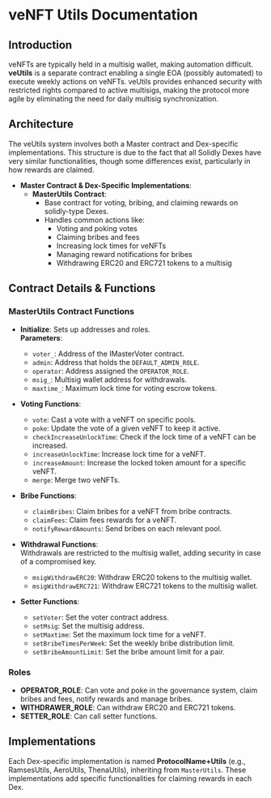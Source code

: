 # veNFT Utils Documentation

## Introduction
veNFTs are typically held in a multisig wallet, making automation difficult. **veUtils** is a separate contract enabling a single EOA (possibly automated) to execute weekly actions on veNFTs. veUtils provides enhanced security with restricted rights compared to active multisigs, making the protocol more agile by eliminating the need for daily multisig synchronization.

## Architecture
The veUtils system involves both a Master contract and Dex-specific implementations. This structure is due to the fact that all Solidly Dexes have very similar functionalities, though some differences exist, particularly in how rewards are claimed.

- **Master Contract & Dex-Specific Implementations**:
  - **MasterUtils Contract**: 
    - Base contract for voting, bribing, and claiming rewards on solidly-type Dexes.
    - Handles common actions like:
      - Voting and poking votes
      - Claiming bribes and fees
      - Increasing lock times for veNFTs
      - Managing reward notifications for bribes
      - Withdrawing ERC20 and ERC721 tokens to a multisig

## Contract Details & Functions

### MasterUtils Contract Functions

- **Initialize**: Sets up addresses and roles.  
  **Parameters**:
  - `voter_`: Address of the IMasterVoter contract.
  - `admin`: Address that holds the `DEFAULT_ADMIN_ROLE`.
  - `operator`: Address assigned the `OPERATOR_ROLE`.
  - `msig_`: Multisig wallet address for withdrawals.
  - `maxtime_`: Maximum lock time for voting escrow tokens.

- **Voting Functions**:
  - `vote`: Cast a vote with a veNFT on specific pools.
  - `poke`: Update the vote of a given veNFT to keep it active.
  - `checkIncreaseUnlockTime`: Check if the lock time of a veNFT can be increased.
  - `increaseUnlockTime`: Increase lock time for a veNFT.
  - `increaseAmount`: Increase the locked token amount for a specific veNFT.
  - `merge`: Merge two veNFTs.

- **Bribe Functions**:
  - `claimBribes`: Claim bribes for a veNFT from bribe contracts.
  - `claimFees`: Claim fees rewards for a veNFT.
  - `notifyRewardAmounts`: Send bribes on each relevant pool.

- **Withdrawal Functions**:  
  Withdrawals are restricted to the multisig wallet, adding security in case of a compromised key.
  - `msigWithdrawERC20`: Withdraw ERC20 tokens to the multisig wallet.
  - `msigWithdrawERC721`: Withdraw ERC721 tokens to the multisig wallet.

- **Setter Functions**:
  - `setVoter`: Set the voter contract address.
  - `setMsig`: Set the multisig address.
  - `setMaxtime`: Set the maximum lock time for a veNFT.
  - `setBribeTimesPerWeek`: Set the weekly bribe distribution limit.
  - `setBribeAmountLimit`: Set the bribe amount limit for a pair.

### Roles
- **OPERATOR_ROLE**: Can vote and poke in the governance system, claim bribes and fees, notify rewards and manage bribes.
- **WITHDRAWER_ROLE**: Can withdraw ERC20 and ERC721 tokens.
- **SETTER_ROLE**: Can call setter functions.

## Implementations

Each Dex-specific implementation is named **ProtocolName+Utils** (e.g., RamsesUtils, AeroUtils, ThenaUtils), inheriting from `MasterUtils`. These implementations add specific functionalities for claiming rewards in each Dex.

